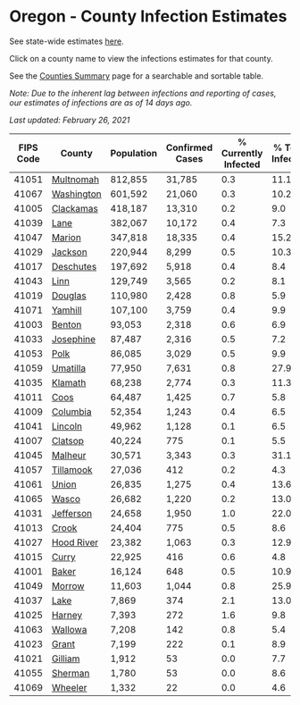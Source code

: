 # Oregon - County Infection Estimates

See state-wide estimates [here](/infections/us-or).

Click on a county name to view the infections estimates for that county.

See the [Counties Summary](/infections/summary-counties) page for a searchable and sortable table.

*Note: Due to the inherent lag between infections and reporting of cases, our estimates of infections are as of 14 days ago.*

*Last updated: February 26, 2021*

|   FIPS Code |                   County |   Population |   Confirmed Cases |   % Currently Infected |   % Total Infected |
|-------------|--------------------------|--------------|-------------------|------------------------|--------------------|
|       41051 |   [Multnomah](multnomah) |      812,855 |            31,785 |                    0.3 |               11.1 |
|       41067 | [Washington](washington) |      601,592 |            21,060 |                    0.3 |               10.2 |
|       41005 |   [Clackamas](clackamas) |      418,187 |            13,310 |                    0.2 |                9.0 |
|       41039 |             [Lane](lane) |      382,067 |            10,172 |                    0.4 |                7.3 |
|       41047 |         [Marion](marion) |      347,818 |            18,335 |                    0.4 |               15.2 |
|       41029 |       [Jackson](jackson) |      220,944 |             8,299 |                    0.5 |               10.3 |
|       41017 |   [Deschutes](deschutes) |      197,692 |             5,918 |                    0.4 |                8.4 |
|       41043 |             [Linn](linn) |      129,749 |             3,565 |                    0.2 |                8.1 |
|       41019 |       [Douglas](douglas) |      110,980 |             2,428 |                    0.8 |                5.9 |
|       41071 |       [Yamhill](yamhill) |      107,100 |             3,759 |                    0.4 |                9.9 |
|       41003 |         [Benton](benton) |       93,053 |             2,318 |                    0.6 |                6.9 |
|       41033 |   [Josephine](josephine) |       87,487 |             2,316 |                    0.5 |                7.2 |
|       41053 |             [Polk](polk) |       86,085 |             3,029 |                    0.5 |                9.9 |
|       41059 |     [Umatilla](umatilla) |       77,950 |             7,631 |                    0.8 |               27.9 |
|       41035 |       [Klamath](klamath) |       68,238 |             2,774 |                    0.3 |               11.3 |
|       41011 |             [Coos](coos) |       64,487 |             1,425 |                    0.7 |                5.8 |
|       41009 |     [Columbia](columbia) |       52,354 |             1,243 |                    0.4 |                6.5 |
|       41041 |       [Lincoln](lincoln) |       49,962 |             1,128 |                    0.1 |                6.5 |
|       41007 |       [Clatsop](clatsop) |       40,224 |               775 |                    0.1 |                5.5 |
|       41045 |       [Malheur](malheur) |       30,571 |             3,343 |                    0.3 |               31.1 |
|       41057 |   [Tillamook](tillamook) |       27,036 |               412 |                    0.2 |                4.3 |
|       41061 |           [Union](union) |       26,835 |             1,275 |                    0.4 |               13.6 |
|       41065 |           [Wasco](wasco) |       26,682 |             1,220 |                    0.2 |               13.0 |
|       41031 |   [Jefferson](jefferson) |       24,658 |             1,950 |                    1.0 |               22.0 |
|       41013 |           [Crook](crook) |       24,404 |               775 |                    0.5 |                8.6 |
|       41027 | [Hood River](hood-river) |       23,382 |             1,063 |                    0.3 |               12.9 |
|       41015 |           [Curry](curry) |       22,925 |               416 |                    0.6 |                4.8 |
|       41001 |           [Baker](baker) |       16,124 |               648 |                    0.5 |               10.9 |
|       41049 |         [Morrow](morrow) |       11,603 |             1,044 |                    0.8 |               25.9 |
|       41037 |             [Lake](lake) |        7,869 |               374 |                    2.1 |               13.0 |
|       41025 |         [Harney](harney) |        7,393 |               272 |                    1.6 |                9.8 |
|       41063 |       [Wallowa](wallowa) |        7,208 |               142 |                    0.8 |                5.4 |
|       41023 |           [Grant](grant) |        7,199 |               222 |                    0.1 |                8.9 |
|       41021 |       [Gilliam](gilliam) |        1,912 |                53 |                    0.0 |                7.7 |
|       41055 |       [Sherman](sherman) |        1,780 |                53 |                    0.0 |                8.6 |
|       41069 |       [Wheeler](wheeler) |        1,332 |                22 |                    0.0 |                4.6 |